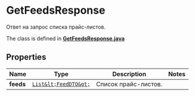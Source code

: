 

# GetFeedsResponse

Ответ на запрос списка прайс-листов.

The class is defined in **[GetFeedsResponse.java](../../src/main/java/org/openapitools/model/GetFeedsResponse.java)**

## Properties

Name | Type | Description | Notes
------------ | ------------- | ------------- | -------------
**feeds** | [`List&lt;FeedDTO&gt;`](FeedDTO.md) | Список прайс-листов. | 



